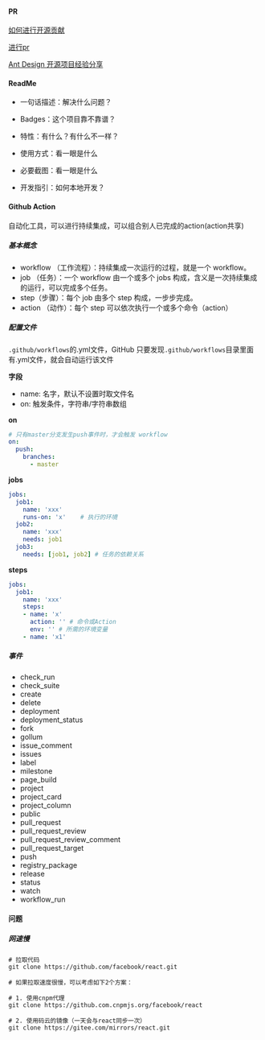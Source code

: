 #### PR

[如何进行开源贡献](https://segmentfault.com/a/1190000021656000)

[进行pr](https://mp.weixin.qq.com/s/9eKleQ4CpWremJ3yHmvsuQ)

[Ant Design 开源项目经验分享](https://mp.weixin.qq.com/s/qpZB9tPiLrHIbJnwi-8KKg)



#### ReadMe

- 一句话描述：解决什么问题？

- Badges：这个项目靠不靠谱？

- 特性：有什么？有什么不一样？

- 使用方式：看一眼是什么

- 必要截图：看一眼是什么

- 开发指引：如何本地开发？



#### Github Action

自动化工具，可以进行持续集成，可以组合别人已完成的action(action共享)



##### 基本概念

- workflow （工作流程）：持续集成一次运行的过程，就是一个 workflow。
- job （任务）：一个 workflow 由一个或多个 jobs 构成，含义是一次持续集成的运行，可以完成多个任务。
- step（步骤）：每个 job 由多个 step 构成，一步步完成。
- action （动作）：每个 step 可以依次执行一个或多个命令（action）



##### 配置文件

`.github/workflows`的.yml文件，GitHub 只要发现`.github/workflows`目录里面有.yml文件，就会自动运行该文件



**字段**

- name: 名字，默认不设置时取文件名
- on: 触发条件，字符串/字符串数组

**on**

```yml
# 只有master分支发生push事件时，才会触发 workflow
on:
  push:
    branches:    
      - master 
```

**jobs**

```yml
jobs:
  job1:
    name: 'xxx' 
    runs-on: 'x'    # 执行的环境
  job2:
    name: 'xxx'
    needs: job1
  job3:
    needs: [job1, job2] # 任务的依赖关系
```

**steps**

```yml
jobs:
  job1:
    name: 'xxx' 
    steps: 
    - name: 'x'
      action: '' # 命令或Action
      env: '' # 所需的环境变量
    - name: 'x1'
```



##### 事件

- check_run
- check_suite
- create
- delete
- deployment
- deployment_status
- fork
- gollum
- issue_comment
- issues
- label
- milestone
- page_build
- project
- project_card
- project_column
- public
- pull_request
- pull_request_review
- pull_request_review_comment
- pull_request_target
- push
- registry_package
- release
- status
- watch
- workflow_run



#### 问题

##### 网速慢

```
# 拉取代码
git clone https://github.com/facebook/react.git

# 如果拉取速度很慢，可以考虑如下2个方案：

# 1. 使用cnpm代理
git clone https://github.com.cnpmjs.org/facebook/react

# 2. 使用码云的镜像（一天会与react同步一次）
git clone https://gitee.com/mirrors/react.git

```
